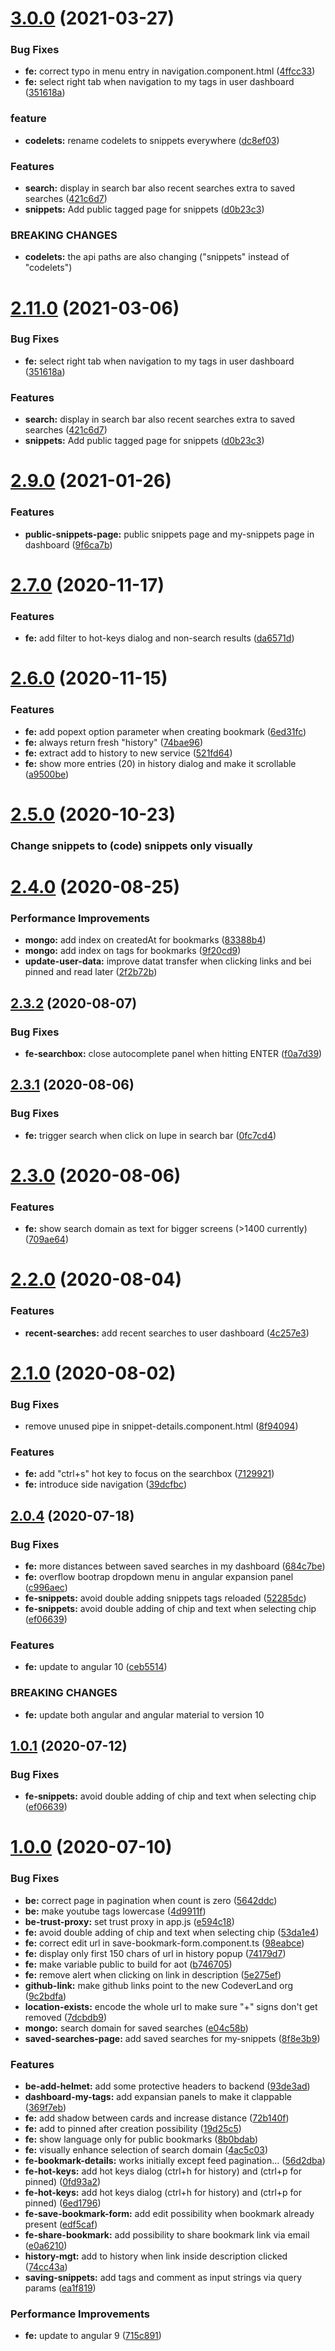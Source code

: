# [3.0.0](https://github.com/codeverland/codever/compare/2.9.0...3.0.0) (2021-03-27)


### Bug Fixes

* **fe:** correct typo in menu entry in navigation.component.html ([4ffcc33](https://github.com/codeverland/codever/commit/4ffcc338a7ff67ead50efe35378aede1f3ad4909))
* **fe:** select right tab when navigation to my tags in user dashboard ([351618a](https://github.com/codeverland/codever/commit/351618a736bb35c79bc97919650c123a041a2fed))


### feature

* **codelets:** rename codelets to snippets everywhere ([dc8ef03](https://github.com/codeverland/codever/commit/dc8ef034f1ff95b71c1f9ee7b177a34088ea5c99))


### Features

* **search:** display in search bar also recent searches extra to saved searches ([421c6d7](https://github.com/codeverland/codever/commit/421c6d7a051e8a3b908a59f7e521ef2b133b67d6))
* **snippets:** Add public tagged page for snippets ([d0b23c3](https://github.com/codeverland/codever/commit/d0b23c382ac3b9649bbcf1b93b2fbf5e7e7f700d))


### BREAKING CHANGES

* **codelets:** the api paths are also changing ("snippets" instead of "codelets")



# [2.11.0](https://github.com/codeverland/codever/compare/2.9.0...2.11.0) (2021-03-06)


### Bug Fixes

* **fe:** select right tab when navigation to my tags in user dashboard ([351618a](https://github.com/codeverland/codever/commit/351618a736bb35c79bc97919650c123a041a2fed))


### Features

* **search:** display in search bar also recent searches extra to saved searches ([421c6d7](https://github.com/codeverland/codever/commit/421c6d7a051e8a3b908a59f7e521ef2b133b67d6))
* **snippets:** Add public tagged page for snippets ([d0b23c3](https://github.com/codeverland/codever/commit/d0b23c382ac3b9649bbcf1b93b2fbf5e7e7f700d))



# [2.9.0](https://github.com/codeverland/codever/compare/2.8.0...2.9.0) (2021-01-26)


### Features

* **public-snippets-page:** public snippets page and my-snippets page in dashboard ([9f6ca7b](https://github.com/codeverland/codever/commit/9f6ca7bfe3d16afdf5ed9e292db2785b6cdfbf3f))



# [2.7.0](https://github.com/codeverland/codever/compare/2.6.0...2.7.0) (2020-11-17)


### Features

* **fe:** add filter to hot-keys dialog and non-search results ([da6571d](https://github.com/codeverland/codever/commit/da6571d53d81f1afb4d1d9c71529b964af9e1ae2))



# [2.6.0](https://github.com/codeverland/codever/compare/2.5.0...2.6.0) (2020-11-15)


### Features

* **fe:** add popext option parameter when creating bookmark ([6ed31fc](https://github.com/codeverland/codever/commit/6ed31fcd9f2c22195347bfd0563a828de41c71e0))
* **fe:** always return fresh "history" ([74bae96](https://github.com/codeverland/codever/commit/74bae96964bfcf1339339dfe753d7bfec57e64a6))
* **fe:** extract add to history to new service ([521fd64](https://github.com/codeverland/codever/commit/521fd640cf59ea75274d8629650a09aa1098f59b))
* **fe:** show more entries (20) in history dialog and make it scrollable ([a9500be](https://github.com/codeverland/codever/commit/a9500be781c36089319fbce4a63cbb2d3058c47c))



# [2.5.0](https://github.com/codeverland/codever/compare/2.4.0...2.5.0) (2020-10-23)

### Change snippets to (code) snippets only visually 


# [2.4.0](https://github.com/codeverland/codever/compare/2.3.1...2.4.0) (2020-08-25)

### Performance Improvements

* **mongo:** add index on createdAt for bookmarks ([83388b4](https://github.com/codeverland/codever/commit/83388b451410f0fe6ea8f91d7dab95908470d291))
* **mongo:** add index on tags for bookmarks ([9f20cd9](https://github.com/codeverland/codever/commit/9f20cd9b925d7b03f6f638c9f2d60dfc9d0884ca))
* **update-user-data:** improve datat transfer when clicking links and bei pinned and read later ([2f2b72b](https://github.com/codeverland/codever/commit/2f2b72ba5bf1490c6eb143df0bdfb88e08267a9c))



## [2.3.2](https://github.com/codeverland/codever/compare/2.3.1...2.3.2) (2020-08-07)


### Bug Fixes

* **fe-searchbox:** close autocomplete panel when hitting ENTER ([f0a7d39](https://github.com/codeverland/codever/commit/f0a7d3944c3eb312e9ff53501c90994caf74ab58))



## [2.3.1](https://github.com/codeverland/codever/compare/2.3.0...2.3.1) (2020-08-06)


### Bug Fixes

* **fe:** trigger search when click on lupe in search bar ([0fc7cd4](https://github.com/codeverland/codever/commit/0fc7cd45c9d1496042d2ced7866b00e4622192f5))



# [2.3.0](https://github.com/codeverland/codever/compare/2.2.0...2.3.0) (2020-08-06)


### Features

* **fe:** show search domain as text for bigger screens (>1400 currently) ([709ae64](https://github.com/codeverland/codever/commit/709ae64942269dad74a402030bde7a97e0fac16a))



# [2.2.0](https://github.com/codeverland/codever/compare/2.1.0...2.2.0) (2020-08-04)


### Features

* **recent-searches:** add recent searches to user dashboard ([4c257e3](https://github.com/codeverland/codever/commit/4c257e3ac2163c32445a07dd82ba7c48a41249f0))



# [2.1.0](https://github.com/codeverland/codever/compare/2.0.4...2.1.0) (2020-08-02)


### Bug Fixes

* remove unused pipe in snippet-details.component.html ([8f94094](https://github.com/codeverland/codever/commit/8f9409432829d2cc4a53544766714ff359fc3304))


### Features

* **fe:** add "ctrl+s" hot key to focus on the searchbox ([7129921](https://github.com/codeverland/codever/commit/712992148ef378514f2255bffe7d6dc50d107c84))
* **fe:** introduce side navigation ([39dcfbc](https://github.com/codeverland/codever/commit/39dcfbcd6a6cfbf01b4c358ce824b8bf12fadba4))



## [2.0.4](https://github.com/codeverland/codever/compare/1.0.0...2.0.4) (2020-07-18)


### Bug Fixes

* **fe:** more distances between saved searches in my dashboard ([684c7be](https://github.com/codeverland/codever/commit/684c7be9963a3aeefd5de7a05ce143436d959553))
* **fe:** overflow bootrap dropdown menu in angular expansion panel ([c996aec](https://github.com/codeverland/codever/commit/c996aec0d3377ebabfc17ded70bbbeecc781e350))
* **fe-snippets:** avoid double adding snippets tags reloaded ([52285dc](https://github.com/codeverland/codever/commit/52285dcdae3305729890b8cacf2b4fe70fc5efce))
* **fe-snippets:** avoid double adding of chip and text when selecting chip ([ef06639](https://github.com/codeverland/codever/commit/ef06639cb97d4f1a300d46fd53fdd13f2247ed48))


### Features

* **fe:** update to angular 10 ([ceb5514](https://github.com/codeverland/codever/commit/ceb5514fd84c27c28b0930cdd8bd678f3685595f))


### BREAKING CHANGES

* **fe:** update both angular and angular material to version 10



## [1.0.1](https://github.com/codeverland/codever/compare/1.0.0...1.0.1) (2020-07-12)


### Bug Fixes

* **fe-snippets:** avoid double adding of chip and text when selecting chip ([ef06639](https://github.com/codeverland/codever/commit/ef06639cb97d4f1a300d46fd53fdd13f2247ed48))



# [1.0.0](https://github.com/codeverland/codever/compare/13.0.0...1.0.0) (2020-07-10)


### Bug Fixes

* **be:** correct page in pagination when count is zero ([5642ddc](https://github.com/codeverland/codever/commit/5642ddc27a3aafd55657f4eadb59b07da6a948af))
* **be:** make youtube tags lowercase ([4d9911f](https://github.com/codeverland/codever/commit/4d9911f8667d6c807ee65122e463825a4a1ef6d8))
* **be-trust-proxy:** set trust proxy in app.js ([e594c18](https://github.com/codeverland/codever/commit/e594c18c2e9f255034097504dd775dd88f66b87d))
* **fe:** avoid double adding of chip and text when selecting chip ([53da1e4](https://github.com/codeverland/codever/commit/53da1e4368574726202d4e76f729c99ff7a39b30))
* **fe:** correct edit url in save-bookmark-form.component.ts ([98eabce](https://github.com/codeverland/codever/commit/98eabce450ae972bcfd29a116558442e445bff4a))
* **fe:** display only first 150 chars of url in history popup ([74179d7](https://github.com/codeverland/codever/commit/74179d7bad1b32141072ffbd4591e1174937a3d1))
* **fe:** make variable public to build for aot ([b746705](https://github.com/codeverland/codever/commit/b746705f45267e1f279b8355750e6ed334534b6c))
* **fe:** remove alert when clicking on link in description ([5e275ef](https://github.com/codeverland/codever/commit/5e275efefbe3ffd5fb22350b47df531f4c321b3f))
* **github-link:** make github links point to the new CodeverLand org ([9c2bdfa](https://github.com/codeverland/codever/commit/9c2bdfa98f2018a2ecc30023293c0da41955f1d6))
* **location-exists:** encode the whole url to make sure "+" signs don't get removed ([7dcbdb9](https://github.com/codeverland/codever/commit/7dcbdb99001379666b5fd0fdb0020af23c60141d))
* **mongo:** search domain for saved searches ([e04c58b](https://github.com/codeverland/codever/commit/e04c58b5ef63ad9d00b459914331a082f6454f77))
* **saved-searches-page:** add saved searches for my-snippets ([8f8e3b9](https://github.com/codeverland/codever/commit/8f8e3b9cae9ccdaf00327eb5535132e188d4cd0b))


### Features

* **be-add-helmet:** add some protective headers to backend ([93de3ad](https://github.com/codeverland/codever/commit/93de3ad34b4d28d2269e9d2c6d7a51207afd03a8))
* **dashboard-my-tags:** add expansian panels to make it clappable ([369f7eb](https://github.com/codeverland/codever/commit/369f7eb2ee5a4301337b1d38a0d91adec535f61e))
* **fe:** add shadow between cards and increase distance ([72b140f](https://github.com/codeverland/codever/commit/72b140f867ebacc9d8d2d49920d3f56820a92e20))
* **fe:** add to pinned after creation possibility ([19d25c5](https://github.com/codeverland/codever/commit/19d25c5fb9971af732d3231f651c6ad6b8540a8e))
* **fe:** show language only for public bookmarks ([8b0bdab](https://github.com/codeverland/codever/commit/8b0bdab547baf61c59697a440b8590a2da98a7ac))
* **fe:** visually enhance selection of search domain ([4ac5c03](https://github.com/codeverland/codever/commit/4ac5c03a5d368be973486f2a4360b4e113e9a36c))
* **fe-bookmark-details:** works initially except feed pagination... ([56d2dba](https://github.com/codeverland/codever/commit/56d2dbadf76aba34bb3ee592c360ef0ae9090a08))
* **fe-hot-keys:** add hot keys dialog (ctrl+h for history) and (ctrl+p for pinned) ([0fd93a2](https://github.com/codeverland/codever/commit/0fd93a24344fbbbe526e803854d2336bb554912b))
* **fe-hot-keys:** add hot keys dialog (ctrl+h for history) and (ctrl+p for pinned) ([6ed1796](https://github.com/codeverland/codever/commit/6ed1796c07cebd535c09460371a393f41026c72d))
* **fe-save-bookmark-form:** add edit possibility when bookmark already present ([edf5caf](https://github.com/codeverland/codever/commit/edf5cafdea101a842a1c8d309e119a7163c84003))
* **fe-share-bookmark:** add possibility to share bookmark link via email ([e0a6210](https://github.com/codeverland/codever/commit/e0a6210b71126a9fecc38933807dcb23001cb4a2))
* **history-mgt:** add to history when link inside description clicked ([74cc43a](https://github.com/codeverland/codever/commit/74cc43a6dc0b22ca7f2272b9ab5c663b841fa8e5))
* **saving-snippets:** add tags and comment as input strings via query params ([ea1f819](https://github.com/codeverland/codever/commit/ea1f819429e0e0b44965a528de93843863850e90))


### Performance Improvements

* **fe:** update to angular 9 ([715c891](https://github.com/codeverland/codever/commit/715c8910a3b13faa21f3eba7ea79febf642d69d6))





